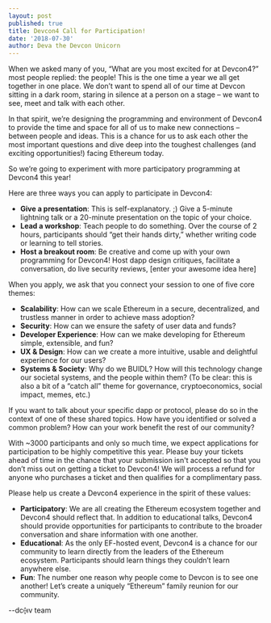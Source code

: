 ```yaml
---
layout: post
published: true
title: Devcon4 Call for Participation!
date: '2018-07-30'
author: Deva the Devcon Unicorn
---
```


When we asked many of you, “What are you most excited for at Devcon4?” most people replied: the people! This is the one time a year we all get together in one place. We don’t want to spend all of our time at Devcon sitting in a dark room, staring in silence at a person on a stage – we want to see, meet and talk with each other.

In that spirit, we’re designing the programming and environment of Devcon4 to provide the time and space for all of us to make new connections – between people and ideas. This is a chance for us to ask each other the most important questions and dive deep into the toughest challenges (and exciting opportunities!) facing Ethereum today. 

So we’re going to experiment with more participatory programming at Devcon4 this year! 

Here are three ways you can apply to participate in Devcon4: 

- **Give a presentation**: This is self-explanatory. ;) Give a 5-minute lightning talk or a 20-minute presentation on the topic of your choice.
- **Lead a workshop**: Teach people to do something. Over the course of 2 hours, participants should “get their hands dirty,” whether writing code or learning to tell stories. 
- **Host a breakout room**: Be creative and come up with your own programming for Devcon4! Host dapp design critiques, facilitate a conversation, do live security reviews, [enter your awesome idea here]

When you apply, we ask that you connect your session to one of five core themes:

- **Scalability**: How can we scale Ethereum in a secure, decentralized, and trustless manner in order to achieve mass adoption? 
- **Security**: How can we ensure the safety of user data and funds?
- **Developer Experience**: How can we make developing for Ethereum simple, extensible, and fun?
- **UX & Design**: How can we create a more intuitive, usable and delightful experience for our users?
- **Systems & Society**: Why do we BUIDL? How will this technology change our societal systems, and the people within them? (To be clear: this is also a bit of a “catch all” theme for governance, cryptoeconomics, social impact, memes, etc.)

If you want to talk about your specific dapp or protocol, please do so in the context of one of these shared topics. How have you identified or solved a common problem? How can your work benefit the rest of our community? 

With ~3000 participants and only so much time, we expect applications for participation to be highly competitive this year. Please buy your tickets ahead of time in the chance that your submission isn't accepted so that you don’t miss out on getting a ticket to Devcon4! We will process a refund for anyone who purchases a ticket and then qualifies for a complimentary pass.

Please help us create a Devcon4 experience in the spirit of these values:

- **Participatory**: We are all creating the Ethereum ecosystem together and Devcon4 should reflect that. In addition to educational talks, Devcon4 should provide opportunities for participants to contribute to the broader conversation and share information with one another.
- **Educational**: As the only EF-hosted event, Devcon4 is a chance for our community to learn directly from the leaders of the Ethereum ecosystem. Participants should learn things they couldn’t learn anywhere else.
- **Fun**: The number one reason why people come to Devcon is to see one another! Let’s create a uniquely “Ethereum” family reunion for our community. 

--dc⟠ıv team